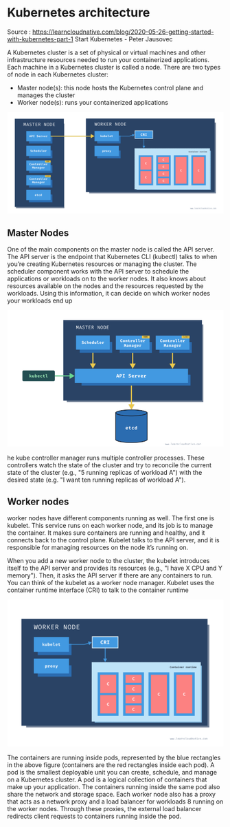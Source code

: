 # Kubernetes architecture
Source : https://learncloudnative.com/blog/2020-05-26-getting-started-with-kubernetes-part-1 
Start Kubernetes - Peter Jausovec


A  Kubernetes  cluster  is  a  set  of  physical  or  virtual  machines  and  other  infrastructure  resources
needed  to  run  your  containerized  applications.  Each  machine  in  a  Kubernetes  cluster  is  called  a
node. There are two types of node in each Kubernetes cluster:
- Master node(s): this node hosts the Kubernetes control plane and manages the cluster
-  Worker node(s): runs your containerized applications

![Kubernetes achitecture](../../assets/Images/Kubernetes/k8s-architecture.png)


## Master Nodes

One  of  the  main  components  on  the  master  node  is  called  the  API  server.  The  API  server  is  the
endpoint  that  Kubernetes  CLI  (kubectl)  talks  to  when  you’re  creating  Kubernetes  resources  or
managing the cluster.
The scheduler component works with the API server to schedule the applications or workloads on
to  the  worker  nodes.  It  also  knows  about  resources  available  on  the  nodes  and  the  resources
requested  by  the  workloads.  Using  this  information,  it  can  decide  on  which  worker  nodes  your
workloads end up

![Master node](../../assets/Images/Kubernetes/Master-node.png)

he kube controller manager runs multiple controller processes. These controllers watch the state
of  the  cluster  and  try  to  reconcile  the  current  state  of  the  cluster  (e.g.,  "5  running  replicas  of
workload  A")  with  the  desired  state  (e.g.  "I  want  ten  running  replicas  of  workload  A"). 

## Worker nodes

  worker  nodes  have  different  components  running  as  well.  The  first
one  is  kubelet.  This  service  runs  on  each  worker  node,  and  its  job  is  to  manage  the  container.  It
makes sure containers are running and healthy, and it connects back to the control plane. Kubelet
talks to the API server, and it is responsible for managing resources on the node it’s running on.

When you add a new worker node to the cluster, the kubelet introduces itself to the API server and
provides its resources (e.g., "I have X CPU and Y memory"). Then, it asks the API server if there are
any containers to run. You can think of the kubelet as a worker node manager.
Kubelet  uses  the  container  runtime  interface  (CRI)  to  talk  to  the  container  runtime

![Kubernetes Worker Node](../../assets/Images/Kubernetes/k8s-worker.png)

The  containers  are  running  inside  pods,  represented  by  the  blue  rectangles  in  the  above  figure
(containers  are  the  red  rectangles  inside  each  pod).  A  pod  is  the  smallest  deployable  unit  you  can
create,  schedule,  and  manage  on  a  Kubernetes  cluster.  A  pod  is  a  logical  collection  of  containers
that make up your application. The containers running inside the same pod also share the network
and storage space.
Each worker node also has a proxy that acts as a network proxy and a load balancer for workloads
8
running  on  the  worker  nodes.  Through  these  proxies,  the  external  load  balancer  redirects  client
requests to containers running inside the pod.

